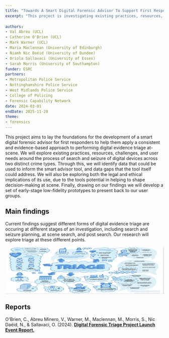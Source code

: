 ```yaml
---
title: "Towards A Smart Digital Forensic Advisor To Support First Responders With At-Scene Triage Of Digital Evidence Across Crime Types"
excerpt: "This project is investigating existing practices, resources, challenges, and user needs around the process of search and seizure of digital devices across two distinct crime types."

authors:
- Val Abreu (UCL)
- Catherine O'Brien (UCL)
- Mark Warner (UCL)
- Maria Maclennan (University of Edinburgh)
- Niamh Nic Daéid (University of Dundee)
- Oriola Sallavaci (University of Essex)
- Sarah Morris (University of Southampton)
funder: ESRC
partners: 
- Metropolitan Police Service
- Nottinghamshire Police Service
- West Midlands Police Service
- College of Policing
- Forensic Capability Network
date: 2024-03-01
endDate: 2025-11-28
theme:
- forensics
---
```


This project aims to lay the foundations for the development of a smart digital forensic advisor for first responders to help them apply a consistent and evidence-based approach to performing digital evidence triage at-scene. We will explore existing practices, resources, challenges, and user needs around the process of search and seizure of digital devices across two distinct crime types. Through this, we will identify data that could be used to inform the smart advisor tool, and data gaps that the tool itself could address. We will also be exploring both the legal and ethical implications of its use, due to the tools potential in helping to shape decision-making at scene. Finally, drawing on our findings we will develop a set of early-stage low-fidelity prototypes to present back to our user groups. 

## Main findings

Current findings suggest different forms of digital evidence triage are occuring at different stages of an investigation, including search and seizure planning, at scene search, and post search. Our research will explore triage at these different points.

<div style="height: 150px">
     <img src="/images/triage_infographic.png" alt="Infographic of the triage mid point event" style="width: 100%;max-height: 100%" />
</div>

## Reports
O'Brien, C., Abreu Minero, V., Warner, M., Maclennan, M., Morris, S., Nic Daéid, N., & Sallavaci, O. (2024). **[Digital Forensic Triage Project Launch Event Report.](https://discovery.ucl.ac.uk/id/eprint/10193897/1/Digital%20Forensic%20Triage%20Project%20-%20Launch%20Event%20Report.pdf)**